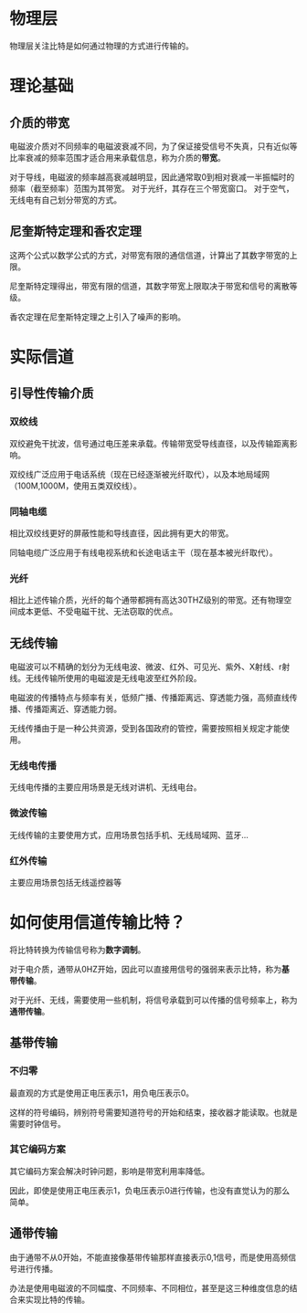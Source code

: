 # 物理层

物理层关注比特是如何通过物理的方式进行传输的。

# 理论基础

## 介质的带宽
电磁波介质对不同频率的电磁波衰减不同，为了保证接受信号不失真，只有近似等比率衰减的频率范围才适合用来承载信息，称为介质的**带宽**。

对于导线，电磁波的频率越高衰减越明显，因此通常取0到相对衰减一半振幅时的频率（截至频率）范围为其带宽。
对于光纤，其存在三个带宽窗口。
对于空气，无线电有自己划分带宽的方式。

## 尼奎斯特定理和香农定理
这两个公式以数学公式的方式，对带宽有限的通信信道，计算出了其数字带宽的上限。

尼奎斯特定理得出，带宽有限的信道，其数字带宽上限取决于带宽和信号的离散等级。

香农定理在尼奎斯特定理之上引入了噪声的影响。

# 实际信道

## 引导性传输介质

### 双绞线
双绞避免干扰波，信号通过电压差来承载。传输带宽受导线直径，以及传输距离影响。

双绞线广泛应用于电话系统（现在已经逐渐被光纤取代），以及本地局域网（100M,1000M，使用五类双绞线）。

### 同轴电缆
相比双绞线更好的屏蔽性能和导线直径，因此拥有更大的带宽。

同轴电缆广泛应用于有线电视系统和长途电话主干（现在基本被光纤取代）。

### 光纤
相比上述传输介质，光纤的每个通带都拥有高达30THZ级别的带宽。还有物理空间成本更低、不受电磁干扰、无法窃取的优点。

## 无线传输
电磁波可以不精确的划分为无线电波、微波、红外、可见光、紫外、X射线、r射线。无线传输所使用的电磁波是无线电波至红外阶段。

电磁波的传播特点与频率有关，低频广播、传播距离远、穿透能力强，高频直线传播、传播距离近、穿透能力弱。

无线传播由于是一种公共资源，受到各国政府的管控，需要按照相关规定才能使用。

### 无线电传播
无线电传播的主要应用场景是无线对讲机、无线电台。

### 微波传输
无线传输的主要使用方式，应用场景包括手机、无线局域网、蓝牙...

### 红外传输
主要应用场景包括无线遥控器等

# 如何使用信道传输比特？
将比特转换为传输信号称为**数字调制**。

对于电介质，通带从0HZ开始，因此可以直接用信号的强弱来表示比特，称为**基带传输**。

对于光纤、无线，需要使用一些机制，将信号承载到可以传播的信号频率上，称为**通带传输**。

## 基带传输
### 不归零
最直观的方式是使用正电压表示1，用负电压表示0。

这样的符号编码，辨别符号需要知道符号的开始和结束，接收器才能读取。也就是需要时钟信号。

### 其它编码方案
其它编码方案会解决时钟问题，影响是带宽利用率降低。

因此，即使是使用正电压表示1，负电压表示0进行传输，也没有直觉认为的那么简单。

## 通带传输
由于通带不从0开始，不能直接像基带传输那样直接表示0,1信号，而是使用高频信号进行传播。

办法是使用电磁波的不同幅度、不同频率、不同相位，甚至是这三种维度信息的结合来实现比特的传输。